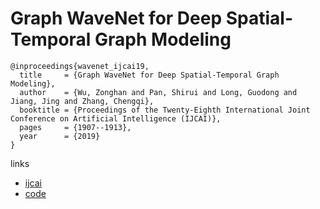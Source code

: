 # Graph WaveNet for Deep Spatial-Temporal Graph Modeling

```
@inproceedings{wavenet_ijcai19,
  title     = {Graph WaveNet for Deep Spatial-Temporal Graph Modeling},
  author    = {Wu, Zonghan and Pan, Shirui and Long, Guodong and Jiang, Jing and Zhang, Chengqi},
  booktitle = {Proceedings of the Twenty-Eighth International Joint Conference on Artificial Intelligence (IJCAI)},
  pages     = {1907--1913},
  year      = {2019}
}
```

links
- [ijcai](https://www.ijcai.org/proceedings/2019/264)
- [code](https://github.com/nnzhan/Graph-WaveNet)
